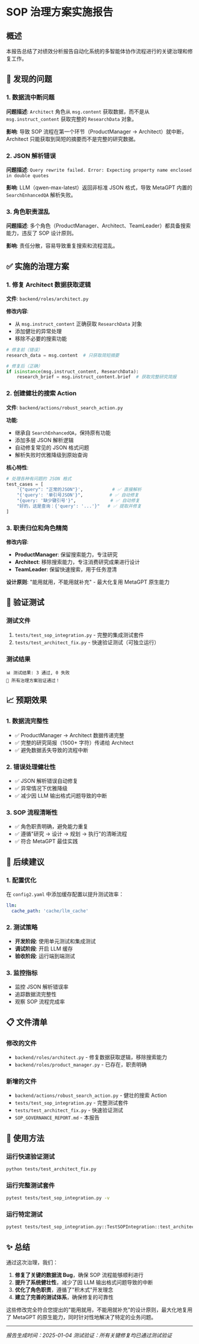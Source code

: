 # SOP 治理方案实施报告

## 概述

本报告总结了对绩效分析报告自动化系统的多智能体协作流程进行的关键治理和修复工作。

## 🐛 发现的问题

### 1. 数据流中断问题
**问题描述**: `Architect` 角色从 `msg.content` 获取数据，而不是从 `msg.instruct_content` 获取完整的 `ResearchData` 对象。

**影响**: 导致 SOP 流程在第一个环节（ProductManager → Architect）就中断，Architect 只能获取到简短的摘要而不是完整的研究数据。

### 2. JSON 解析错误
**问题描述**: `Query rewrite failed. Error: Expecting property name enclosed in double quotes`

**影响**: LLM（qwen-max-latest）返回非标准 JSON 格式，导致 MetaGPT 内置的 `SearchEnhancedQA` 解析失败。

### 3. 角色职责混乱
**问题描述**: 多个角色（ProductManager、Architect、TeamLeader）都具备搜索能力，违反了 SOP 设计原则。

**影响**: 责任分散，容易导致重复搜索和流程混乱。

## ✅ 实施的治理方案

### 1. 修复 Architect 数据获取逻辑

**文件**: `backend/roles/architect.py`

**修改内容**:
- 从 `msg.instruct_content` 正确获取 `ResearchData` 对象
- 添加健壮的异常处理
- 移除不必要的搜索功能

```python
# 修复前（错误）
research_data = msg.content  # 只获取简短摘要

# 修复后（正确）
if isinstance(msg.instruct_content, ResearchData):
    research_brief = msg.instruct_content.brief  # 获取完整研究简报
```

### 2. 创建健壮的搜索 Action

**文件**: `backend/actions/robust_search_action.py`

**功能**:
- 继承自 `SearchEnhancedQA`，保持原有功能
- 添加多层 JSON 解析逻辑
- 自动修复常见的 JSON 格式问题
- 解析失败时优雅降级到原始查询

**核心特性**:
```python
# 处理各种有问题的 JSON 格式
test_cases = [
    '{"query": "正常的JSON"}',           # ✅ 直接解析
    "{'query': '单引号JSON'}",          # ✅ 自动修复
    "{query: '缺少键引号'}",             # ✅ 自动修复
    "好的，这是查询：{'query': '...'}"   # ✅ 提取并修复
]
```

### 3. 职责归位和角色精简

**修改内容**:
- **ProductManager**: 保留搜索能力，专注研究
- **Architect**: 移除搜索能力，专注消费研究成果进行设计
- **TeamLeader**: 保留快速搜索，用于任务澄清

**设计原则**: "能用就用，不能用就补充" - 最大化复用 MetaGPT 原生能力

## 🧪 验证测试

### 测试文件
1. `tests/test_sop_integration.py` - 完整的集成测试套件
2. `tests/test_architect_fix.py` - 快速验证测试（可独立运行）

### 测试结果
```
📊 测试结果: 3 通过, 0 失败
🎉 所有治理方案验证通过！
```

## 📈 预期效果

### 1. 数据流完整性
- ✅ ProductManager → Architect 数据传递完整
- ✅ 完整的研究简报（1500+ 字符）传递给 Architect
- ✅ 避免数据丢失导致的流程中断

### 2. 错误处理健壮性
- ✅ JSON 解析错误自动修复
- ✅ 异常情况下优雅降级
- ✅ 减少因 LLM 输出格式问题导致的中断

### 3. SOP 流程清晰性
- ✅ 角色职责明确，避免能力重复
- ✅ 遵循"研究 → 设计 → 规划 → 执行"的清晰流程
- ✅ 符合 MetaGPT 最佳实践

## 🚀 后续建议

### 1. 配置优化
在 `config2.yaml` 中添加缓存配置以提升测试效率：
```yaml
llm:
  cache_path: 'cache/llm_cache'
```

### 2. 测试策略
- **开发阶段**: 使用单元测试和集成测试
- **调试阶段**: 开启 LLM 缓存
- **验收阶段**: 运行端到端测试

### 3. 监控指标
- 监控 JSON 解析错误率
- 追踪数据流完整性
- 观察 SOP 流程完成率

## 📋 文件清单

### 修改的文件
- `backend/roles/architect.py` - 修复数据获取逻辑，移除搜索能力
- `backend/roles/product_manager.py` - 已存在，职责明确

### 新增的文件
- `backend/actions/robust_search_action.py` - 健壮的搜索 Action
- `tests/test_sop_integration.py` - 完整测试套件
- `tests/test_architect_fix.py` - 快速验证测试
- `SOP_GOVERNANCE_REPORT.md` - 本报告

## 🔧 使用方法

### 运行快速验证测试
```bash
python tests/test_architect_fix.py
```

### 运行完整测试套件
```bash
pytest tests/test_sop_integration.py -v
```

### 运行特定测试
```bash
pytest tests/test_sop_integration.py::TestSOPIntegration::test_architect_data_extraction_fix -v
```

## ✨ 总结

通过这次治理，我们：

1. **修复了关键的数据流 Bug**，确保 SOP 流程能够顺利进行
2. **提升了系统健壮性**，减少了因 LLM 输出格式问题导致的中断
3. **优化了角色职责**，遵循了"积木式"开发理念
4. **建立了完善的测试体系**，确保修复的可靠性

这些修改完全符合您提出的"能用就用，不能用就补充"的设计原则，最大化地复用了 MetaGPT 的原生能力，同时针对性地解决了特定的业务问题。

---
*报告生成时间：2025-01-04*
*测试验证：所有关键修复均已通过测试验证*